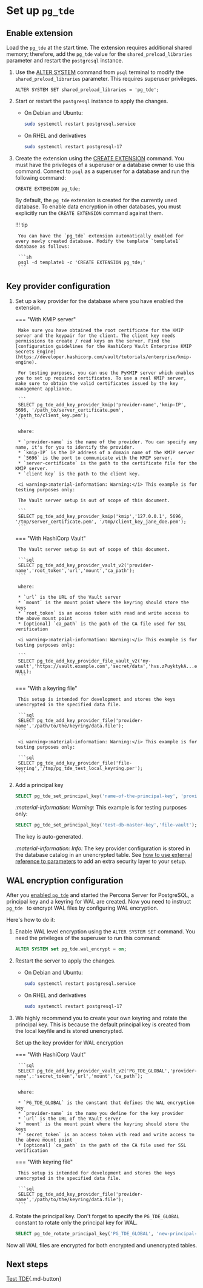 # Set up `pg_tde`

## Enable extension

Load the `pg_tde` at the start time. The extension requires additional shared memory; therefore,  add the `pg_tde` value for the `shared_preload_libraries` parameter and restart the `postgresql` instance.

1. Use the [ALTER SYSTEM](https://www.postgresql.org/docs/current/sql-altersystem.html) command from `psql` terminal to modify the `shared_preload_libraries` parameter. This requires superuser privileges. 

    ```
    ALTER SYSTEM SET shared_preload_libraries = 'pg_tde';
    ```

2. Start or restart the `postgresql` instance to apply the changes.

    * On Debian and Ubuntu:    

       ```sh
       sudo systemctl restart postgresql.service
       ```
    
    * On RHEL and derivatives

       ```sh
       sudo systemctl restart postgresql-17
       ```

3. Create the extension using the [CREATE EXTENSION](https://www.postgresql.org/docs/current/sql-createextension.html) command. You must have the privileges of a superuser or a database owner to use this command. Connect to `psql` as a superuser for a database and run the following command:

    ```
    CREATE EXTENSION pg_tde;
    ```
    
    By default, the `pg_tde` extension is created for the currently used database. To enable data encryption in other databases, you must explicitly run the `CREATE EXTENSION` command against them. 

    !!! tip

        You can have the `pg_tde` extension automatically enabled for every newly created database. Modify the template `template1` database as follows: 

        ```sh
        psql -d template1 -c 'CREATE EXTENSION pg_tde;'
        ```

## Key provider configuration

1. Set up a key provider for the database where you have enabled the extension.

    === "With KMIP server"

        Make sure you have obtained the root certificate for the KMIP server and the keypair for the client. The client key needs permissions to create / read keys on the server. Find the [configuration guidelines for the HashiCorp Vault Enterprise KMIP Secrets Engine](https://developer.hashicorp.com/vault/tutorials/enterprise/kmip-engine).
        
        For testing purposes, you can use the PyKMIP server which enables you to set up required certificates. To use a real KMIP server, make sure to obtain the valid certificates issued by the key management appliance. 

        ```
        SELECT pg_tde_add_key_provider_kmip('provider-name','kmip-IP', 5696, '/path_to/server_certificate.pem', '/path_to/client_key.pem');
        ```

        where:

        * `provider-name` is the name of the provider. You can specify any name, it's for you to identify the provider.
        * `kmip-IP` is the IP address of a domain name of the KMIP server
        * `5696` is the port to communicate with the KMIP server. 
        * `server-certificate` is the path to the certificate file for the KMIP server.
        * `client key` is the path to the client key.

        <i warning>:material-information: Warning:</i> This example is for testing purposes only:

        The Vault server setup is out of scope of this document.

        ```
        SELECT pg_tde_add_key_provider_kmip('kmip','127.0.0.1', 5696, '/tmp/server_certificate.pem', '/tmp/client_key_jane_doe.pem');
        ```

    === "With HashiCorp Vault"

        The Vault server setup is out of scope of this document.

        ```sql
        SELECT pg_tde_add_key_provider_vault_v2('provider-name','root_token','url','mount','ca_path');
        ``` 

        where: 

        * `url` is the URL of the Vault server
        * `mount` is the mount point where the keyring should store the keys
        * `root_token` is an access token with read and write access to the above mount point
        * [optional] `ca_path` is the path of the CA file used for SSL verification

        <i warning>:material-information: Warning:</i> This example is for testing purposes only:

	    ```
	    SELECT pg_tde_add_key_provider_file_vault_v2('my-vault','https://vault.example.com','secret/data','hvs.zPuyktykA...example...ewUEnIRVaKoBzs2', NULL);
	    ```

    === "With a keyring file"

        This setup is intended for development and stores the keys unencrypted in the specified data file.    

        ```sql
        SELECT pg_tde_add_key_provider_file('provider-name','/path/to/the/keyring/data.file');
        ```

	    <i warning>:material-information: Warning:</i> This example is for testing purposes only:

	    ```sql
	    SELECT pg_tde_add_key_provider_file('file-keyring','/tmp/pg_tde_test_local_keyring.per');
	    ```
       
       
2. Add a principal key

    ```sql
    SELECT pg_tde_set_principal_key('name-of-the-principal-key', 'provider-name');
    ```

    <i warning>:material-information: Warning:</i> This example is for testing purposes only:

    ```sql
    SELECT pg_tde_set_principal_key('test-db-master-key','file-vault');
    ```

    The key is auto-generated.


   <i info>:material-information: Info:</i> The key provider configuration is stored in the database catalog in an unencrypted table. See [how to use external reference to parameters](external-parameters.md) to add an extra security layer to your setup.


## WAL encryption configuration

After you [enabled `pg_tde`](#enable-extension) and started the Percona Server for PostgreSQL, a principal key and a keyring for WAL are created. Now you need to instruct `pg_tde ` to encrypt WAL files by configuring WAL encryption. 

Here's how to do it:

1. Enable WAL level encryption using the `ALTER SYSTEM SET` command. You need the privileges of the superuser to run this command:

    ```sql
    ALTER SYSTEM set pg_tde.wal_encrypt = on;
    ```

2. Restart the server to apply the changes.

    * On Debian and Ubuntu:    

       ```sh
       sudo systemctl restart postgresql.service
       ```
    
    * On RHEL and derivatives

       ```sh
       sudo systemctl restart postgresql-17
       ```

3. We highly recommend you to create your own keyring and rotate the principal key. This is because the default principal key is created from the local keyfile and is stored unencrypted. 

    Set up the key provider for WAL encryption

    === "With HashiCorp Vault"
    
        ```sql
        SELECT pg_tde_add_key_provider_vault_v2('PG_TDE_GLOBAL','provider-name',:'secret_token','url','mount','ca_path');
        ``` 

        where: 

        * `PG_TDE_GLOBAL` is the constant that defines the WAL encryption key  
        * `provider-name` is the name you define for the key provider
        * `url` is the URL of the Vault server
        * `mount` is the mount point where the keyring should store the keys
        * `secret_token` is an access token with read and write access to the above mount point
        * [optional] `ca_path` is the path of the CA file used for SSL verification


    === "With keyring file"

        This setup is intended for development and stores the keys unencrypted in the specified data file.    

        ```sql
        SELECT pg_tde_add_key_provider_file('provider-name','/path/to/the/keyring/data.file');
        ```

4. Rotate the principal key. Don't forget to specify the `PG_TDE_GLOBAL` constant to rotate only the principal key for WAL.

    ```sql
    SELECT pg_tde_rotate_principal_key('PG_TDE_GLOBAL', 'new-principal-key', 'provider-name');
    ```

Now all WAL files are encrypted for both encrypted and unencrypted tables.

## Next steps

[Test TDE](test.md){.md-button}
 

